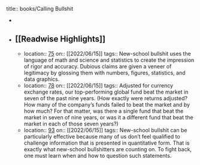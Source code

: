 title:: books/Calling Bullshit

-
- ## [[Readwise Highlights]]
	- location:: [75](kindle://book?action=open&asin=undefined&location=75)
	  on:: [[2022/06/15]]
	  tags:: 
	  New-school bullshit uses the language of math and science and statistics to create the impression of rigor and accuracy. Dubious claims are given a veneer of legitimacy by glossing them with numbers, figures, statistics, and data graphics.
	- location:: [78](kindle://book?action=open&asin=undefined&location=78)
	  on:: [[2022/06/15]]
	  tags:: 
	  Adjusted for currency exchange rates, our top-performing global fund beat the market in seven of the past nine years. (How exactly were returns adjusted? How many of the company’s funds failed to beat the market and by how much? For that matter, was there a single fund that beat the market in seven of nine years, or was it a different fund that beat the market in each of those seven years?)
	- location:: [93](kindle://book?action=open&asin=undefined&location=93)
	  on:: [[2022/06/15]]
	  tags:: 
	  New-school bullshit can be particularly effective because many of us don’t feel qualified to challenge information that is presented in quantitative form. That is exactly what new-school bullshitters are counting on. To fight back, one must learn when and how to question such statements.